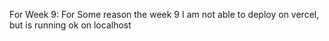 For Week 9: For Some reason the week 9 I am not able to deploy on vercel, but is running ok on localhost
